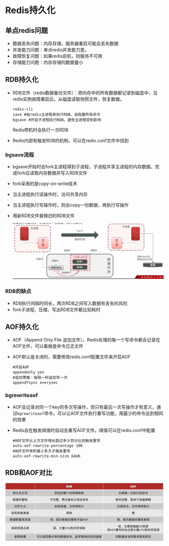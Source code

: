 # Redis持久化

## 单点redis问题

- 数据丢失问题：内存存储，服务器重启可能会丢失数据
- 并发能力问题：单点redis并发能力差。
- 故障恢复问题：如果redis宕机，则服务不可用
- 存储能力问题：内存存储的数据量小

## RDB持久化

- RDB文件（redis数据备份文件）：把内存中的所有数据都记录到磁盘中，当redis实例故障重启后，从磁盘读取快照文件，恢复数据。

  ```
  redis-cli
  save #由redis主进程来执行RDB，会阻塞所有命令
  bgsave #开启子进程执行RDB，避免主进程受到影响
  ```

  Redis停机时会执行一次RDB

- Redis内部有触发RDB的机制，可以在redis.conf文件中找到

### bgsave流程

- bgsave开始时会fork主进程得到子进程，子进程共享主进程的内存数据。完成fork后读取内存数据并写入RDB文件

- fork采用的是copy-on-write技术

- 当主进程执行读操作时，访问共享内存

- 当主进程执行写操作时，则会copy一份数据，再执行写操作

- 用新RDB文件替换旧的RDB文件

  ![image-20220920145418342](Redis持久化.assets/image-20220920145418342.png)

### RDB的缺点

- RDB执行间隔时间长，两次RDB之间写入数据有丢失的风险
- fork子进程、压缩、写出RDB文件都比较耗时

## AOF持久化

- AOF（Append Only File 追加文件）。Redis处理的每一个写命令都会记录在AOF文件，可以看做是命令日志文件

- AOF默认是关闭的，需要修改redis.conf配置文件来开启AOF

  ```
  #开启AOF
  appendonly yes
  #追加策略：每隔一秒追加写一次
  appendfsync everysec
  ```

### bgrewriteaof

- AOF会记录对同一个key的多次写操作，但只有最后一次写操作才有意义，通过`bgrewriteaof`命令，可以让AOF文件执行重写功能，用最少的命令达到相同的效果

- Redis会在触发阈值时自动去重写AOF文件。阈值可以在redis.conf中配置

  ```
  #AOF文件比上次文件增长超过多少百分比则触发重写
  auto-aof-rewrite-percentage 100
  #AOF文件体积最小多大才触发重写
  auto-aof-rewrite-min-size 64mb
  ```

## RDB和AOF对比

![image-20220920152001107](Redis持久化.assets/image-20220920152001107.png)